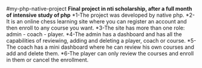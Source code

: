 #my-php-native-project
**Final project in nti scholarship, after a full month of intensive study of php**
*1-The project was developed by native php.
*2-It is an online chess learning site where you can register an account and then enroll to any course you want.
*3-The site has more than one role: admin - coach - player.
*4-The admin has a dashboard and has all the capabilities of reviewing, adding and deleting a player, coach or course.
*5-The coach has a mini dashboard where he can review his own courses and add and delete them.
*6-The player can only review the courses and enroll in them or cancel the enrollment.

